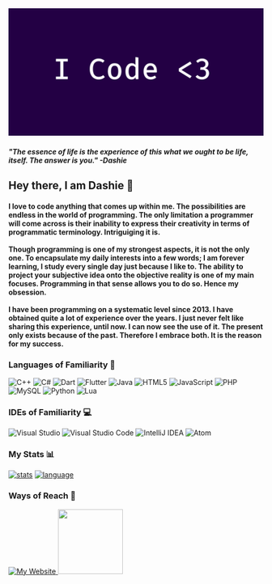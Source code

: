 
<img src="img/banner.png" />

<h4>
    <b>
        <i>
        "The essence of life is the experience of this what we ought to be life, itself. The answer is you." -Dashie
        </i>
    </b>
</h4>
<h2>
    <b> 
        Hey there, I am Dashie 👋
    </b>
</h2>
<h4>
    I love to code anything that comes up within me. The possibilities are endless in the world of programming. The only limitation a programmer will come across is their inability to express their creativity in terms of programmatic terminology. Intriguiging it is. 
    </br></br>
    Though programming is one of my strongest aspects, it is not the only one. To encapsulate my daily interests into a few words; I am forever learning, I study every single day just because I like to. The ability to project your subjective idea onto the objective reality is one of my main focuses. Programming in that sense allows you to do so. Hence my obsession. 
    </br></br>
    I have been programming on a systematic level since 2013. I have obtained quite a lot of experience over the years. I just never felt like sharing this experience, until now. I can now see the use of it. The present only exists because of the past. Therefore I embrace both. It is the reason for my success.
</h4>
<h3>
    <b>
        Languages of Familiarity 🍄
    </b>
</h3>

![C++](https://img.shields.io/badge/c++-%2300599C.svg?style=for-the-badge&logo=c%2B%2B&logoColor=white)
![C#](https://img.shields.io/badge/c%23-%23239120.svg?style=for-the-badge&logo=c-sharp&logoColor=white)
![Dart](https://img.shields.io/badge/dart-%230175C2.svg?style=for-the-badge&logo=dart&logoColor=white)
![Flutter](https://img.shields.io/badge/Flutter-%2302569B.svg?style=for-the-badge&logo=Flutter&logoColor=white)
![Java](https://img.shields.io/badge/java-%23ED8B00.svg?style=for-the-badge&logo=java&logoColor=white)
![HTML5](https://img.shields.io/badge/html5-%23E34F26.svg?style=for-the-badge&logo=html5&logoColor=white)
![JavaScript](https://img.shields.io/badge/javascript-%23323330.svg?style=for-the-badge&logo=javascript&logoColor=%23F7DF1E)
![PHP](https://img.shields.io/badge/php-%23777BB4.svg?style=for-the-badge&logo=php&logoColor=white)
![MySQL](https://img.shields.io/badge/mysql-%2300f.svg?style=for-the-badge&logo=mysql&logoColor=white)
![Python](https://img.shields.io/badge/python-3670A0?style=for-the-badge&logo=python&logoColor=ffdd54)
![Lua](https://img.shields.io/badge/lua-%232C2D72.svg?style=for-the-badge&logo=lua&logoColor=white)

<h3>
    <b>
        IDEs of Familiarity 💻
    </b>
</h3>

![Visual Studio](https://img.shields.io/badge/Visual%20Studio-5C2D91.svg?style=for-the-badge&logo=visual-studio&logoColor=white)
![Visual Studio Code](https://img.shields.io/badge/Visual%20Studio%20Code-0078d7.svg?style=for-the-badge&logo=visual-studio-code&logoColor=white)
![IntelliJ IDEA](https://img.shields.io/badge/IntelliJIDEA-000000.svg?style=for-the-badge&logo=intellij-idea&logoColor=white)
![Atom](https://img.shields.io/badge/Atom-%2366595C.svg?style=for-the-badge&logo=atom&logoColor=white)

<h3>
    <b> 
        My Stats 📊 
    </b>
</h3>

[![stats](https://github-readme-stats.vercel.app/api?username=VoyantCoder&count_private=true)](https://github.com/VoyantCoder)
[![language](https://github-readme-stats.vercel.app/api/top-langs/?username=VoyantCoder&count_private=true)](https://github.com/Voyantcoder)

<h3>
    <b> 
        Ways of Reach 📝 
    </b>
</h3>
<a href="https://pugpawz.com/">
    <img src="https://pugpawz.com/media/icon.ico" width="128" height="128" alt="My Website" />
    <img src="" width="128" height="128"/>
</a>